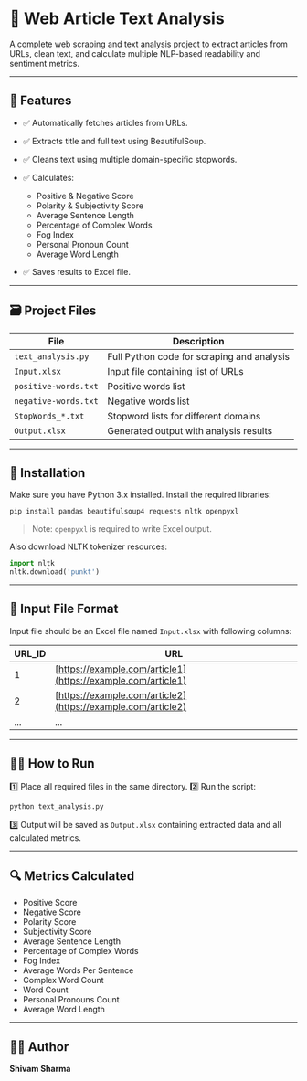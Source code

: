 # 🔖 Web Article Text Analysis

A complete web scraping and text analysis project to extract articles from URLs, clean text, and calculate multiple NLP-based readability and sentiment metrics.

---

## 🚀 Features

* ✅ Automatically fetches articles from URLs.
* ✅ Extracts title and full text using BeautifulSoup.
* ✅ Cleans text using multiple domain-specific stopwords.
* ✅ Calculates:

  * Positive & Negative Score
  * Polarity & Subjectivity Score
  * Average Sentence Length
  * Percentage of Complex Words
  * Fog Index
  * Personal Pronoun Count
  * Average Word Length
* ✅ Saves results to Excel file.

---

## 🗃 Project Files

| File                 | Description                                |
| -------------------- | ------------------------------------------ |
| `text_analysis.py`   | Full Python code for scraping and analysis |
| `Input.xlsx`         | Input file containing list of URLs         |
| `positive-words.txt` | Positive words list                        |
| `negative-words.txt` | Negative words list                        |
| `StopWords_*.txt`    | Stopword lists for different domains       |
| `Output.xlsx`        | Generated output with analysis results     |

---

## 🔧 Installation

Make sure you have Python 3.x installed.
Install the required libraries:

```bash
pip install pandas beautifulsoup4 requests nltk openpyxl
```

> Note: `openpyxl` is required to write Excel output.

Also download NLTK tokenizer resources:

```python
import nltk
nltk.download('punkt')
```

---

## 📂 Input File Format

Input file should be an Excel file named `Input.xlsx` with following columns:

| URL\_ID | URL                                                          |
| ------- | ------------------------------------------------------------ |
| 1       | [https://example.com/article1](https://example.com/article1) |
| 2       | [https://example.com/article2](https://example.com/article2) |
| ...     | ...                                                          |

---

## 🏃‍♂️ How to Run

1️⃣ Place all required files in the same directory.
2️⃣ Run the script:

```bash
python text_analysis.py
```

3️⃣ Output will be saved as `Output.xlsx` containing extracted data and all calculated metrics.

---

## 🔍 Metrics Calculated

* Positive Score
* Negative Score
* Polarity Score
* Subjectivity Score
* Average Sentence Length
* Percentage of Complex Words
* Fog Index
* Average Words Per Sentence
* Complex Word Count
* Word Count
* Personal Pronouns Count
* Average Word Length

---

## 👨‍💻 Author

**Shivam Sharma**
